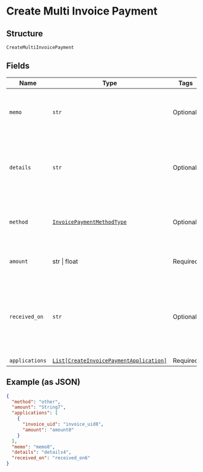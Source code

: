 
# Create Multi Invoice Payment

## Structure

`CreateMultiInvoicePayment`

## Fields

| Name | Type | Tags | Description |
|  --- | --- | --- | --- |
| `memo` | `str` | Optional | A description to be attached to the payment. |
| `details` | `str` | Optional | Additional information related to the payment method (eg. Check #). |
| `method` | [`InvoicePaymentMethodType`](../../doc/models/invoice-payment-method-type.md) | Optional | The type of payment method used.<br>**Default**: `'other'` |
| `amount` | str \| float | Required | This is a container for one-of cases. |
| `received_on` | `str` | Optional | Date reflecting when the payment was received from a customer. Must be in the past. |
| `applications` | [`List[CreateInvoicePaymentApplication]`](../../doc/models/create-invoice-payment-application.md) | Required | - |

## Example (as JSON)

```json
{
  "method": "other",
  "amount": "String7",
  "applications": [
    {
      "invoice_uid": "invoice_uid8",
      "amount": "amount0"
    }
  ],
  "memo": "memo8",
  "details": "details4",
  "received_on": "received_on6"
}
```

